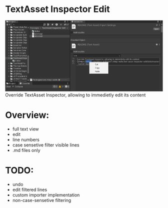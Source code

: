 # TextAsset Inspector Edit
![](https://github.com/mitay-walle/com.mitay-walle.text-asset-inspector-edit/blob/master/Documentation~/InspectorPreview.png)
Override TextAsset Inspector, allowing to immedietly edit its content

# Overview:
- full text view
- edit
- line numbers
- case sensetive filter visible lines
- .md files only

# TODO:
- undo
- edit filtered lines
- custom importer implementation
- non-case-sensetive filtering
